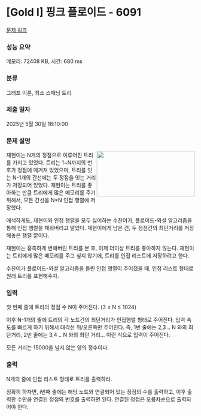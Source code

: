 # [Gold I] 핑크 플로이드 - 6091 

[문제 링크](https://www.acmicpc.net/problem/6091) 

### 성능 요약

메모리: 72408 KB, 시간: 680 ms

### 분류

그래프 이론, 최소 스패닝 트리

### 제출 일자

2025년 5월 30일 18:10:00

### 문제 설명

<p><img alt="" src="https://onlinejudgeimages.s3-ap-northeast-1.amazonaws.com/problem/6091/1.png" style="float:right; height:121px; width:262px">재현이는 N개의 정점으로 이루어진 트리를 가지고 있었다. 트리는 1~N까지의 번호가 정점에 매겨져 있었으며, 트리를 잇는 N-1개의 간선에는 두 정점을 잇는 거리가 저장되어 있었다. 재현이는 트리를 좋아하는 만큼 트리에게 많은 메모리를 주기 위해서, 모든 간선을 N*N 인접 행렬에 저장했다.</p>

<p>애석하게도, 재현이와 인접 행렬을 모두 싫어하는 수찬이가, 플로이드-와셜 알고리즘을 통해 인접 행렬을 채워버리고 말았다. 재현이에게 남은 건, 두 정점간의 최단거리를 저장해놓은 행렬 뿐이다.</p>

<p>재현이는 흉측하게 변해버린 트리를 본 후, 이제 더이상 트리를 좋아하지 않는다. 재현이는 트리에게 많은 메모리를 주고 싶지 않기에, 트리를 인접 리스트에 저장하려고 한다.</p>

<p>수찬이가 플로이드-와셜 알고리즘을 돌린 인접 행렬이 주어졌을 때, 인접 리스트 형태로 원래 트리를 표현해주자.</p>

### 입력 

 <p>첫 번째 줄에 트리의 정점 수 N이 주어진다. (3 ≤ N ≤ 1024)</p>

<p>이후 N-1개의 줄에 트리의 각 노드간의 최단거리가 인접행렬 형태로 주어진다. 입력 속도를 빠르게 하기 위해서 대각선 위/오른쪽만 주어진다. 즉, 1번 줄에는 2,3 .. N 와의 최단거리, 2번 줄에는 3,4 .. N 와의 최단 거리... 이런 식으로 입력이 주어진다.</p>

<p>모든 거리는 15000을 넘지 않는 양의 정수이다.</p>

### 출력 

 <p>N개의 줄에 인접 리스트 형태로 트리를 출력하라.</p>

<p>정확히 하자면, i번째 줄에는 해당 노드와 연결되어 있는 정점의 수를 출력하고, 이후 출력한 수만큼 연결된 정점의 번호를 출력하면 된다. 연결된 정점은 오름차순으로 출력되어야 한다.</p>

